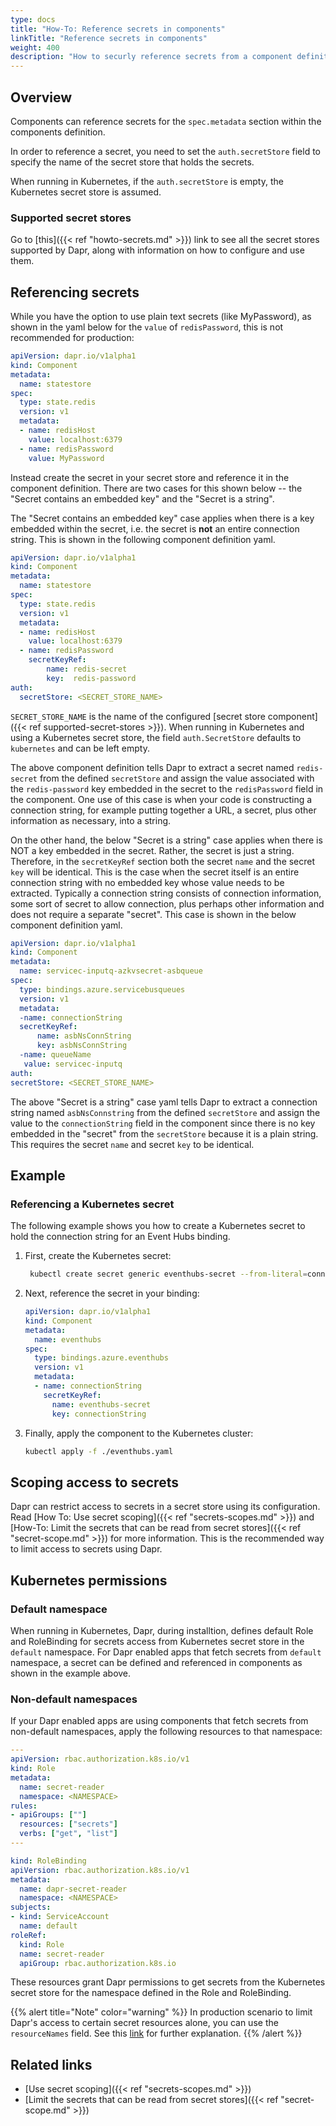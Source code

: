 ```yaml
---
type: docs
title: "How-To: Reference secrets in components"
linkTitle: "Reference secrets in components"
weight: 400
description: "How to securly reference secrets from a component definition"
---
```


## Overview

Components can reference secrets for the `spec.metadata` section within the components definition.

In order to reference a secret, you need to set the `auth.secretStore` field to specify the name of the secret store that holds the secrets.

When running in Kubernetes, if the `auth.secretStore` is empty, the Kubernetes secret store is assumed.

### Supported secret stores

Go to [this]({{< ref "howto-secrets.md" >}}) link to see all the secret stores supported by Dapr, along with information on how to configure and use them.

## Referencing secrets

While you have the option to use plain text secrets (like MyPassword), as shown in the yaml below for the `value` of `redisPassword`, this is not recommended for production:

```yml
apiVersion: dapr.io/v1alpha1
kind: Component
metadata:
  name: statestore
spec:
  type: state.redis
  version: v1
  metadata:
  - name: redisHost
    value: localhost:6379
  - name: redisPassword
    value: MyPassword
```

Instead create the secret in your secret store and reference it in the component definition.  There are two cases for this shown below -- the "Secret contains an embedded key" and the "Secret is a string".

The "Secret contains an embedded key" case applies when there is a key embedded within the secret, i.e. the secret is **not** an entire connection string. This is shown in the following component definition yaml.

```yml
apiVersion: dapr.io/v1alpha1
kind: Component
metadata:
  name: statestore
spec:
  type: state.redis
  version: v1
  metadata:
  - name: redisHost
    value: localhost:6379
  - name: redisPassword
    secretKeyRef:
    	name: redis-secret
        key:  redis-password
auth:
  secretStore: <SECRET_STORE_NAME>
```

`SECRET_STORE_NAME` is the name of the configured [secret store component]({{< ref supported-secret-stores >}}). When running in Kubernetes and using a Kubernetes secret store, the field `auth.SecretStore` defaults to `kubernetes` and can be left empty.

The above component definition tells Dapr to extract a secret named `redis-secret` from the defined `secretStore` and assign the value associated with the `redis-password` key embedded in the secret to the `redisPassword` field in the component. One use of this case is when your code is constructing a connection string, for example putting together a URL, a secret, plus other information as necessary, into a string.

On the other hand, the below "Secret is a string" case applies when there is NOT a key embedded in the secret. Rather, the secret is just a string. Therefore, in the `secretKeyRef` section both the secret `name` and the secret `key` will be identical. This is the case when the secret itself is an entire connection string with no embedded key whose value needs to be extracted. Typically a connection string consists of connection information, some sort of secret to allow connection, plus perhaps other information and does not require a separate "secret". This case is shown in the below component definition yaml.

```yml
apiVersion: dapr.io/v1alpha1
kind: Component
metadata:
  name: servicec-inputq-azkvsecret-asbqueue
spec:
  type: bindings.azure.servicebusqueues
  version: v1
  metadata:
  -name: connectionString
  secretKeyRef:
      name: asbNsConnString
      key: asbNsConnString
  -name: queueName
   value: servicec-inputq
auth:
secretStore: <SECRET_STORE_NAME>

```
The above "Secret is a string" case yaml tells Dapr to extract a connection string named `asbNsConnstring` from the defined `secretStore` and assign the value to the `connectionString` field in the component since there is no key embedded in the "secret" from the `secretStore` because it is a plain string. This requires the secret `name` and secret `key` to be identical.

## Example

### Referencing a Kubernetes secret

The following example shows you how to create a Kubernetes secret to hold the connection string for an Event Hubs binding.

1. First, create the Kubernetes secret:
    ```bash
     kubectl create secret generic eventhubs-secret --from-literal=connectionString=*********
    ```

2. Next, reference the secret in your binding:
    ```yaml
    apiVersion: dapr.io/v1alpha1
    kind: Component
    metadata:
      name: eventhubs
    spec:
      type: bindings.azure.eventhubs
      version: v1
      metadata:
      - name: connectionString
        secretKeyRef:
          name: eventhubs-secret
          key: connectionString
    ```

3. Finally, apply the component to the Kubernetes cluster:
    ```bash
    kubectl apply -f ./eventhubs.yaml
    ```

## Scoping access to secrets

Dapr can restrict access to secrets in a secret store using its configuration. Read [How To: Use secret scoping]({{< ref "secrets-scopes.md" >}}) and  [How-To: Limit the secrets that can be read from secret stores]({{< ref "secret-scope.md" >}}) for more information. This is the recommended way to limit access to secrets using Dapr.

## Kubernetes permissions

### Default namespace

When running in Kubernetes, Dapr, during installtion, defines default Role and RoleBinding for secrets access from Kubernetes secret store in the `default` namespace. For Dapr enabled apps that fetch secrets from `default` namespace, a secret can be defined and referenced in components as shown in the example above.

### Non-default namespaces

If your Dapr enabled apps are using components that fetch secrets from non-default namespaces, apply the following resources to that namespace:

```yaml
---
apiVersion: rbac.authorization.k8s.io/v1
kind: Role
metadata:
  name: secret-reader
  namespace: <NAMESPACE>
rules:
- apiGroups: [""]
  resources: ["secrets"]
  verbs: ["get", "list"]
---

kind: RoleBinding
apiVersion: rbac.authorization.k8s.io/v1
metadata:
  name: dapr-secret-reader
  namespace: <NAMESPACE>
subjects:
- kind: ServiceAccount
  name: default
roleRef:
  kind: Role
  name: secret-reader
  apiGroup: rbac.authorization.k8s.io
```

These resources grant Dapr permissions to get secrets from the Kubernetes secret store for the namespace defined in the Role and RoleBinding.

{{% alert title="Note" color="warning" %}}
In production scenario to limit Dapr's access to certain secret resources alone, you can use the `resourceNames` field. See this [link](https://kubernetes.io/docs/reference/access-authn-authz/rbac/#referring-to-resources) for further explanation.
{{% /alert %}}

## Related links

- [Use secret scoping]({{< ref "secrets-scopes.md" >}})
- [Limit the secrets that can be read from secret stores]({{< ref "secret-scope.md" >}})
